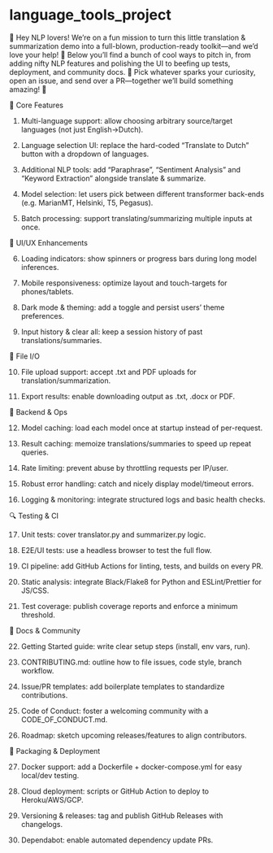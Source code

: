 # language_tools_project

👋 Hey NLP lovers! We’re on a fun mission to turn this little translation & summarization demo into a full-blown, production-ready toolkit—and we’d love your help! 🎉 Below you’ll find a bunch of cool ways to pitch in, from adding nifty NLP features and polishing the UI to beefing up tests, deployment, and community docs. 🚀 Pick whatever sparks your curiosity, open an issue, and send over a PR—together we’ll build something amazing! 🌟

🚀 Core Features

1. Multi-language support: allow choosing arbitrary source/target languages (not just English→Dutch).

2. Language selection UI: replace the hard-coded “Translate to Dutch” button with a dropdown of languages.

3. Additional NLP tools: add “Paraphrase”, “Sentiment Analysis” and “Keyword Extraction” alongside translate & summarize.

4. Model selection: let users pick between different transformer back-ends (e.g. MarianMT, Helsinki, T5, Pegasus).

5. Batch processing: support translating/summarizing multiple inputs at once.

📱 UI/UX Enhancements

6. Loading indicators: show spinners or progress bars during long model inferences.

7. Mobile responsiveness: optimize layout and touch-targets for phones/tablets.

8. Dark mode & theming: add a toggle and persist users’ theme preferences.

9. Input history & clear all: keep a session history of past translations/summaries.

📂 File I/O

10. File upload support: accept .txt and PDF uploads for translation/summarization.

11. Export results: enable downloading output as .txt, .docx or PDF.

🔧 Backend & Ops

12. Model caching: load each model once at startup instead of per-request.

13. Result caching: memoize translations/summaries to speed up repeat queries.

14. Rate limiting: prevent abuse by throttling requests per IP/user.

15. Robust error handling: catch and nicely display model/timeout errors.

16. Logging & monitoring: integrate structured logs and basic health checks.

🔍 Testing & CI

17. Unit tests: cover translator.py and summarizer.py logic.

18. E2E/UI tests: use a headless browser to test the full flow.

19. CI pipeline: add GitHub Actions for linting, tests, and builds on every PR.

20. Static analysis: integrate Black/Flake8 for Python and ESLint/Prettier for JS/CSS.

21. Test coverage: publish coverage reports and enforce a minimum threshold.

📝 Docs & Community

22. Getting Started guide: write clear setup steps (install, env vars, run).

23. CONTRIBUTING.md: outline how to file issues, code style, branch workflow.

24. Issue/PR templates: add boilerplate templates to standardize contributions.

25. Code of Conduct: foster a welcoming community with a CODE_OF_CONDUCT.md.

26. Roadmap: sketch upcoming releases/features to align contributors.

🚢 Packaging & Deployment

27. Docker support: add a Dockerfile + docker-compose.yml for easy local/dev testing.

28. Cloud deployment: scripts or GitHub Action to deploy to Heroku/AWS/GCP.

29. Versioning & releases: tag and publish GitHub Releases with changelogs.

30. Dependabot: enable automated dependency update PRs.








